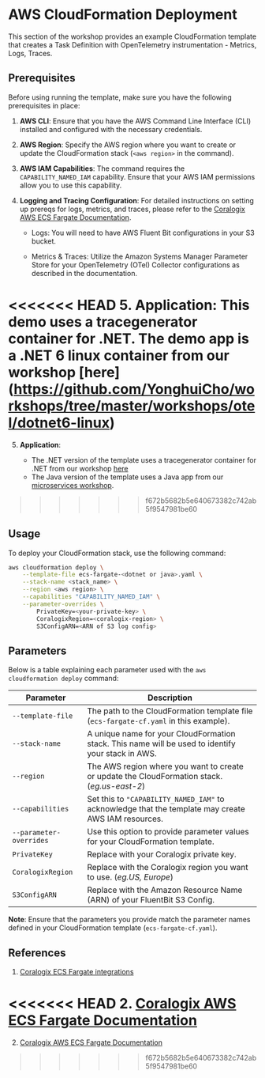 # AWS CloudFormation Deployment

This section of the workshop provides an example CloudFormation template that creates a Task Definition with OpenTelemetry instrumentation - Metrics, Logs, Traces.

## Prerequisites

Before using running the template, make sure you have the following prerequisites in place:

1. **AWS CLI**: Ensure that you have the AWS Command Line Interface (CLI) installed and configured with the necessary credentials.

2. **AWS Region**: Specify the AWS region where you want to create or update the CloudFormation stack (`<aws region>` in the command).

3. **AWS IAM Capabilities**: The command requires the `CAPABILITY_NAMED_IAM` capability. Ensure that your AWS IAM permissions allow you to use this capability.

4. **Logging and Tracing Configuration**: For detailed instructions on setting up prereqs for logs, metrics, and traces, please refer to the [Coralogix AWS ECS Fargate Documentation](https://coralogix.com/docs/aws-ecs-fargate/).

   - Logs: You will need to have AWS Fluent Bit configurations in your S3 bucket.

   - Metrics & Traces: Utilize the Amazon Systems Manager Parameter Store for your OpenTelemetry (OTel) Collector configurations as described in the documentation.

<<<<<<< HEAD
5. **Application**: This demo uses a tracegenerator container for .NET. The demo app is a .NET 6 linux container from our workshop [here] (https://github.com/YonghuiCho/workshops/tree/master/workshops/otel/dotnet6-linux)
=======
5. **Application**: 

    - The .NET version of the template uses a tracegenerator container for .NET from our workshop [here](https://github.com/YonghuiCho/workshops/tree/master/workshops/otel/dotnet6-linux)
    - The Java version of the template uses a Java app from our [microservices workshop](https://github.com/YonghuiCho/workshops/tree/master/workshops/otel/microservices-demo/java).
>>>>>>> f672b5682b5e640673382c742ab5f9547981be60

## Usage

To deploy your CloudFormation stack, use the following command:

```bash
aws cloudformation deploy \
    --template-file ecs-fargate-<dotnet or java>.yaml \
    --stack-name <stack_name> \
    --region <aws region> \
    --capabilities "CAPABILITY_NAMED_IAM" \
    --parameter-overrides \
        PrivateKey=<your-private-key> \
        CoralogixRegion=<coralogix-region> \
        S3ConfigARN=<ARN of S3 log config>
```
## Parameters

Below is a table explaining each parameter used with the `aws cloudformation deploy` command:

| Parameter            | Description                                                                                                  |
|----------------------|--------------------------------------------------------------------------------------------------------------|
| `--template-file`    | The path to the CloudFormation template file (`ecs-fargate-cf.yaml` in this example).                      |
| `--stack-name`       | A unique name for your CloudFormation stack. This name will be used to identify your stack in AWS.         |
| `--region`           | The AWS region where you want to create or update the CloudFormation stack. (*eg.us-east-2*)                                 |
| `--capabilities`     | Set this to `"CAPABILITY_NAMED_IAM"` to acknowledge that the template may create AWS IAM resources.       |
| `--parameter-overrides` | Use this option to provide parameter values for your CloudFormation template.                               |
| `PrivateKey`         | Replace with your Coralogix private key.                                                                     |
| `CoralogixRegion`    | Replace with the Coralogix region you want to use. (*eg.US, Europe*)                                                        |
| `S3ConfigARN`        | Replace with the Amazon Resource Name (ARN) of your FluentBit S3 Config.                                            |

**Note**: Ensure that the parameters you provide match the parameter names defined in your CloudFormation template (`ecs-fargate-cf.yaml`).

## References
1. [Coralogix ECS Fargate integrations](https://github.com/coralogix/cloudformation-coralogix-aws/tree/master/aws-integrations/ecs-fargate)

<<<<<<< HEAD
2. [Coralogix AWS ECS Fargate Documentation](https://coralogix.com/docs/aws-ecs-fargate/)
=======
2. [Coralogix AWS ECS Fargate Documentation](https://coralogix.com/docs/aws-ecs-fargate/)
>>>>>>> f672b5682b5e640673382c742ab5f9547981be60
